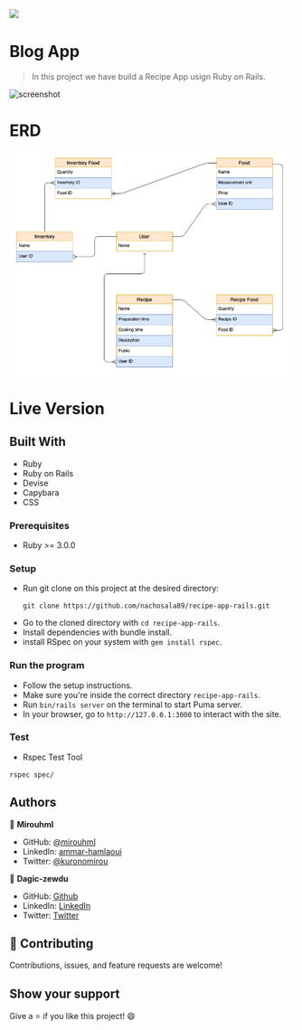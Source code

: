 ![](https://img.shields.io/badge/Microverse-blueviolet)

# Blog App

> In this project we have build a Recipe App usign Ruby on Rails.

![screenshot]()

# ERD

![ERD](./screenshots/Erd.png)

# Live Version

## Built With

- Ruby
- Ruby on Rails
- Devise
- Capybara
- CSS

### Prerequisites

- Ruby >= 3.0.0

### Setup

- Run git clone on this project at the desired directory:
  ```
  git clone https://github.com/nachosala89/recipe-app-rails.git
  ```
- Go to the cloned directory with `cd recipe-app-rails`.
- Install dependencies with bundle install.
- install RSpec on your system with `gem install rspec`.

### Run the program

- Follow the setup instructions.
- Make sure you're inside the correct directory `recipe-app-rails`.
- Run `bin/rails server` on the terminal to start Puma server.
- In your browser, go to `http://127.0.0.1:3000` to interact with the site.

### Test

- Rspec Test Tool

```
rspec spec/
```

## Authors

👤 **Mirouhml**

- GitHub: [@mirouhml](https://github.com/mirouhml)
- LinkedIn: [ammar-hamlaoui](https://www.linkedin.com/in/ammar-hamlaoui-514909189/)
- Twitter: [@kuronomirou](https://twitter.com/kuronomirou)

👤 **Dagic-zewdu**

- GitHub: [Github](https://github.com/Dagic-zewdu)
- LinkedIn: [LinkedIn](https://www.linkedin.com/dagic-zewdu/)
- Twitter: [Twitter](https://twitter.com/dagic4)

## 🤝 Contributing

Contributions, issues, and feature requests are welcome!

## Show your support

Give a ⭐️ if you like this project! 😄
